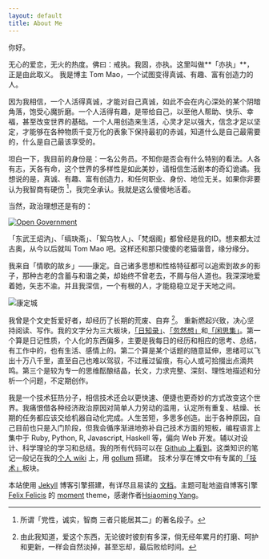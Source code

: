 ```yaml
---
layout: default
title: About Me
---
```


<!--
  TODO: 性别认同模糊
-->

你好。

无心的爱恋，无火的热度。佛曰：戒执。我固，亦执。这里叫做**「亦执」**，正是由此取义。
我是博主 Tom Mao，一个试图变得真诚、有趣、富有创造力的人。

因为我相信，一个人活得真诚，才能对自己真诚，如此不会在内心深处的某个阴暗角落，饱受心魔折磨。一个人活得有趣，是带给自己，以至他人帮助、快乐、幸福，甚至改变世界的基础。一个人用创造来生活，心灵才足以强大，信念才足以坚定，才能够在各种物质千变万化的表象下保持最初的赤诚，知道什么是自己最需要的，什么是自己最该享受的。

坦白一下，我目前的身份是：一名公务员。不知你是否会有什么特别的看法。人各有志，天各有命，这个世界的多样性是如此美妙，请相信生活剧本的奇幻诡谲。我想说的是，真诚、有趣、富有创造力，和任何职业、身份、地位无关。如果你非要认为我智商有硬伤
[^1]，我完全承认。我就是这么傻傻地活着。

当然，政治理想还是有的：

[![Open Government](http://akamaicovers.oreilly.com/images/9780596804367/cat.gif)](http://chimera.labs.oreilly.com/books/1234000000774/index.html)


「东武王炤汭」、「缟玦斋」、「絮乌牧人」、「梵烟阁」都曾经是我的ID。想来都太过古奥，从今以后就叫
Tom Mao 吧。这样还和那只傻傻的老猫谐音，缘分缘分。

我来自「情歌的故乡」——康定。自己诸多思想和性格特征都可以追索到故乡的影子，那种古老的含蓄与和谐之美，却始终不曾老去，不屑与俗人道也。我深深地爱着她，矢志不渝。并且我深信，一个有根的人，才能稳稳立足于天地之间。

![康定城](http://landingtoday-pic.stor.sinaapp.com/original/68d9fcd410d27d602ba30d2fe5ae8070.jpg)

我曾是个文史哲爱好者，却经历了长期的荒废、自弃 [^2]。
重新燃起兴致，决心坚持阅读、写作。我的文字分为三大板块，[「日知录」](/categories/#daily)、[「忽然想」](/categories/#woolgather)和[「闲思集」](/categories/#thoughts)。第一个算是日记性质，个人化的东西偏多，主要是我每日的经历和相应的思考、总结，有工作中的，也有生活、感情上的。第二个算是某个话题的随意延伸，思绪可以飞出十万八千里，直至自己也难以驾驭，不过雁过留痕，有心人或可拾掇出点滴共鸣。第三个是较为专一的思维酝酿结晶，长文，力求完整、深刻、理性地描述和分析一个问题，不定期创作。

<span id="principle">我是一个技术狂热分子，相信技术还会以更快速、便捷也更奇妙的方式改变这个世界。我痛恨借各种经济政治原因对简单人力劳动的滥用，认定所有重复、枯燥、长期的任务都应该交给机器自动化完成。人生苦短，多思多创造。</span>出于各种原因，自己目前也只是入门阶段，但我会循序渐进地弥补自己技术方面的短板，编程语言上集中于
Ruby, Python, R, Javascript, Haskell 等，偏向 Web
开发。辅以对设计、科学理论的学习和总结。我的所有代码可以在 [Github
上看到](https://github.com/fanyange)。这类知识的笔记一般记在我的[个人
wiki](http://wiki.fanyange.com) 上，用
[gollum](https://github.com/gollum/gollum) 搭建。
技术分享在博文中有专属的[「技术」](/categories/#tech)板块。


本站使用 [Jekyll](https://github.com/mojombo/jekyll‎)
博客引擎搭建，有详尽且易读的 [文档](http://jekyllrb.com/docs/home/)。主题可耻地盗自博客引擎 [Felix Felicis](http://lab.lepture.com/liquidluck/) 的 [moment](https://github.com/lepture/liquidluck-theme-moment) theme，感谢作者[Hsiaoming Yang](http://lepture.com/)。

[^1]: 所谓「党性，诚实，智商 三者只能居其二」的著名段子。

[^2]: 由此我知道，爱这个东西，无论彼时彼刻有多深，倘无经年累月的打磨、呵护和更新，一样会自然淡掉，甚至忘却，最后败给时间。
